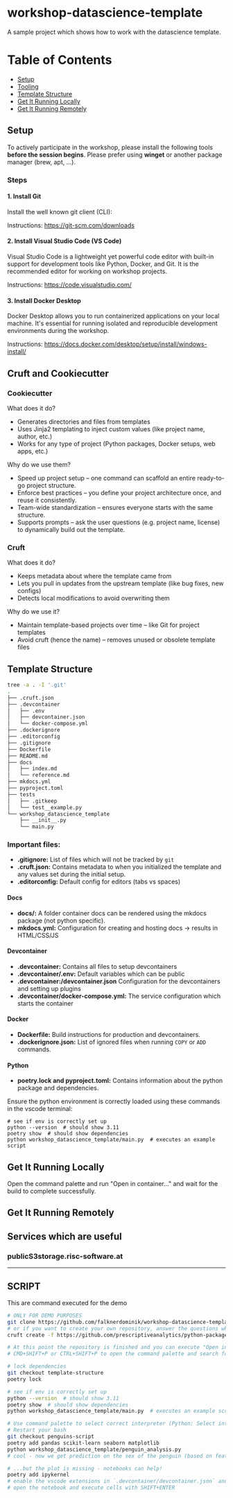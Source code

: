 # workshop-datascience-template

A sample project which shows how to work with the datascience template.

# Table of Contents

- [Setup](#setup)
- [Tooling](#cruft-and-cookiecutter)
- [Template Structure](#template-structure)
- [Get It Running Locally](#get-it-running-locally)
- [Get It Running Remotely](#get-it-running-remotely)

## Setup

To actively participate in the workshop, please install the following tools **before the session begins**. Please prefer using **winget** or another package manager (brew, apt, ...).

### Steps

#### 1. Install Git

Install the well known git client (CLI): 

Instructions: https://git-scm.com/downloads

#### 2. Install Visual Studio Code (VS Code)

Visual Studio Code is a lightweight yet powerful code editor with built-in support for development tools like Python, Docker, and Git. It is the recommended editor for working on workshop projects.

Instructions: https://code.visualstudio.com/

#### 3. Install Docker Desktop

Docker Desktop allows you to run containerized applications on your local machine. It's essential for running isolated and reproducible development environments during the workshop.

Instructions: https://docs.docker.com/desktop/setup/install/windows-install/

## Cruft and Cookiecutter

### Cookiecutter

What does it do?

- Generates directories and files from templates
- Uses Jinja2 templating to inject custom values (like project name, author, etc.)
- Works for any type of project (Python packages, Docker setups, web apps, etc.)

Why do we use them?

- Speed up project setup – one command can scaffold an entire ready-to-go project structure.
- Enforce best practices – you define your project architecture once, and reuse it consistently.
- Team-wide standardization – ensures everyone starts with the same structure.
- Supports prompts – ask the user questions (e.g. project name, license) to dynamically build out the template.

### Cruft

What does it do?

- Keeps metadata about where the template came from
- Lets you pull in updates from the upstream template (like bug fixes, new configs)
- Detects local modifications to avoid overwriting them

Why do we use it?

- Maintain template-based projects over time – like Git for project templates
- Avoid cruft (hence the name) – removes unused or obsolete template files

## Template Structure

```bash
tree -a . -I '.git'
.
├── .cruft.json
├── .devcontainer
│   ├── .env
│   ├── devcontainer.json
│   └── docker-compose.yml
├── .dockerignore
├── .editorconfig
├── .gitignore
├── Dockerfile
├── README.md
├── docs
│   ├── index.md
│   └── reference.md
├── mkdocs.yml
├── pyproject.toml
├── tests
│   ├── .gitkeep
│   └── test__example.py
└── workshop_datascience_template
    ├── __init__.py
    └── main.py
```

### Important files:

- **.gitignore:** List of files which will not be tracked by `git`
- **.cruft.json:** Contains metadata to when you initialized the template and any values set during the initial setup.
- **.editorconfig:** Default config for editors (tabs vs spaces)

#### Docs

- **docs/:** A folder container docs can be rendered using the mkdocs package (not python specific).
- **mkdocs.yml:** Configuration for creating and hosting docs -> results in HTML/CSS/JS

#### Devcontainer

- **.devcontainer:** Contains all files to setup devcontainers
- **.devcontainer/.env:** Default variables which can be public
- **.devcontainer:/devcontainer.json** Configuration for the devcontainers and setting up plugins
- **.devcontainer/docker-compose.yml:** The service configuration which starts the container

#### Docker

- **Dockerfile:** Build instructions for production and devcontainers.
- **.dockerignore.json:** List of ignored files when running `COPY` or `ADD` commands.

#### Python

- **poetry.lock and pyproject.toml:** Contains information about the python package and dependencies.

Ensure the python environment is correctly loaded using these commands in the vscode terminal:
```
# see if env is correctly set up
python --version  # should show 3.11
poetry show  # should show dependencies
python workshop_datascience_template/main.py  # executes an example script
```

## Get It Running Locally

Open the command palette and run "Open in container..." and wait for the build to complete successfully. 

## Get It Running Remotely

## Services which are useful

### publicS3storage.risc-software.at


---

## SCRIPT

This are command executed for the demo

```bash
# ONLY FOR DEMO PURPOSES
git clone https://github.com/falknerdominik/workshop-datascience-template
# or if you want to create your own repository, answer the questions which pop up in your terminal
cruft create -f https://github.com/prescriptiveanalytics/python-package-template

# At this point the repository is finished and you can execute "Open in container...".
# CMD+SHIFT+P or CTRL+SHIFT+P to open the command palette and search for it

# lock dependencies
git checkout template-structure
poetry lock

# see if env is correctly set up
python --version  # should show 3.11
poetry show  # should show dependencies
python workshop_datascience_template/main.py  # executes an example script

# Use command palette to select correct interpreter (Python: Select interpreter)
# Restart your bash
git checkout penguins-script
poetry add pandas scikit-learn seaborn matplotlib
python workshop_datascience_template/penguin_analysis.py
# cool - now we get prediction on the sex of the penguin (based on features such as mass and bill length/flipper length/...)

# ...but the plot is missing - notebooks can help!
poetry add ipykernel
# enable the vscode extensions in `.devcontainer/devcontainer.json` and rebuild
# open the notebook and execute cells with SHIFT+ENTER
```